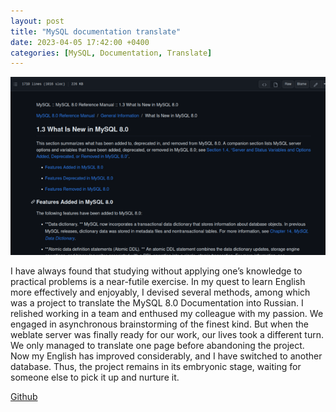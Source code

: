 ```yaml
---
layout: post
title: "MySQL documentation translate"
date: 2023-04-05 17:42:00 +0400
categories: [MySQL, Documentation, Translate]
---
```


<!-- ![Screenshot.png](/static/images/mysq_translate_project.png) -->
<picture>
  <source media="(max-width: 375px)" srcset="/static/images/mysq_translate_project-375w.png">
  <source media="(max-width: 640px)" srcset="/static/images/mysq_translate_project.png">
  <img src="/static/images/mysq_translate_project.png" alt="Screenshot">
</picture>

I have always found that studying without applying one’s knowledge to practical problems is a near-futile exercise. In my quest to learn English more effectively and enjoyably, I devised several methods, among which was a project to translate the MySQL 8.0 Documentation into Russian. I relished working in a team and enthused my colleague with my passion. We engaged in asynchronous brainstorming of the finest kind. But when the weblate server was finally ready for our work, our lives took a different turn. We only managed to translate one page before abandoning the project. Now my English has improved considerably, and I have switched to another database. Thus, the project remains in its embryonic stage, waiting for someone else to pick it up and nurture it.


[Github](https://github.com/ta0ma0/mysql8docstranslate)
